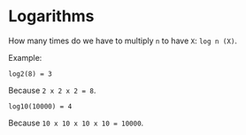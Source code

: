 # Logarithms

How many times do we have to multiply `n` to have `X`: `log n (X)`.

Example:

```log2(8) = 3```

Because ```2 x 2 x 2 = 8```.

```log10(10000) = 4```

Because ```10 x 10 x 10 x 10 = 10000```.